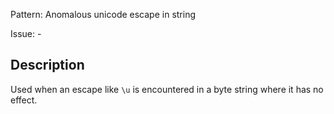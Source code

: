 Pattern: Anomalous unicode escape in string

Issue: -

## Description

Used when an escape like `\u` is encountered in a byte string where it has no effect.
